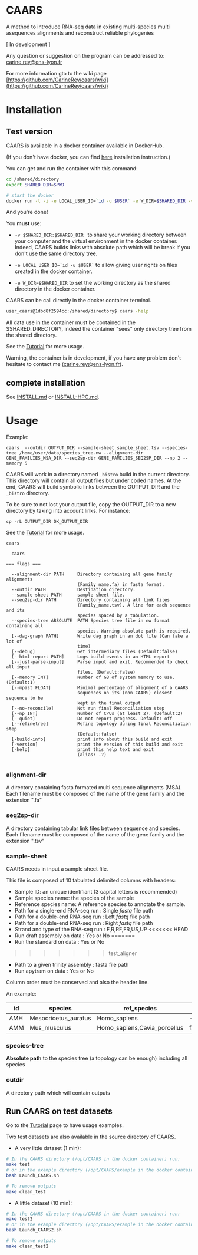 # CAARS

A method to introduce RNA-seq data in existing multi-species multi asequences alignments and reconstruct reliable phylogenies

[ In development ]

Any question or suggestion on the program can be addressed to: carine.rey@ens-lyon.fr

For more information gto to the wiki page [https://github.com/CarineRey/caars/wiki](https://github.com/CarineRey/caars/wiki)

# Installation

## Test version

CAARS is available in a docker container available in DockerHub.

(If you don't have docker, you can find [here](https://docs.docker.com/linux/step_one/) installation instruction.)

You can get and run the container with this command:

```sh
cd /shared/directory
export SHARED_DIR=$PWD

# start the docker
docker run -t -i -e LOCAL_USER_ID=`id -u $USER` -e W_DIR=$SHARED_DIR -v $SHARED_DIR:$SHARED_DIR carinerey/caars bash
```

And you're done!


You **must** use:
 *  ``` -v $SHARED_DIR:$SHARED_DIR  ``` to share your working directory between your computer and the virtual environment in the docker container.
Indeed, CAARS builds links with absolute path which will be break if you don't use the same directory tree.

 * ``` -e LOCAL_USER_ID=`id -u $USER` ``` to allow giving user rights on files created in the docker container.
 * ``` -e W_DIR=$SHARED_DIR ``` to set the working directory as the shared directory in the docker container.

CAARS can be call directly in the docker container terminal.

```sh
user_caars@1dbd8f2594cc:/shared/directory$ caars -help
```

All data use in the container must be contained in the $SHARED_DIRECTORY, indeed the container "sees" only directory tree from the shared directory. 

See the [Tutorial](https://github.com/CarineRey/caars/wiki/Tutorial) for more usage.

Warning, the container is in development, if you have any problem don't hesitate to contact me (carine.rey@ens-lyon.fr).


## complete installation

See [INSTALL.md](INSTALL.md) or [INSTALL-HPC.md](INSTALL-HPC.md).

# Usage

Example:

```
caars  --outdir OUTPUT_DIR --sample-sheet sample_sheet.tsv --species-tree /home/user/data/species_tree.nw --alignment-dir GENE_FAMILIES_MSA_DIR --seq2sp-dir GENE_FAMILIES_SEQ2SP_DIR --np 2 --memory 5
```

CAARS will work in a directory named ```_bistro``` build in the current directory.
This directory will contain all output files but under coded names.
At the end, CAARS will build symbolic links between the OUTPUT_DIR and the ```_bistro``` directory.

To be sure to not lost your output file, copy the OUTPUT_DIR to a new directory by taking into account links.
For instance:
```
cp -rL OUTPUT_DIR OK_OUTPUT_DIR
```

See the [Tutorial](https://github.com/CarineRey/caars/wiki/Tutorial) for more usage.


```
caars

  caars

=== flags ===

  --alignment-dir PATH     Directory containing all gene family alignments
                           (Family_name.fa) in fasta format.
  --outdir PATH            Destination directory.
  --sample-sheet PATH      sample sheet file.
  --seq2sp-dir PATH        Directory containing all link files
                           (Family_name.tsv). A line for each sequence and its
                           species spaced by a tabulation.
  --species-tree ABSOLUTE  PATH Species tree file in nw format containing all
                           species. Warning absolute path is required.
  [--dag-graph PATH]       Write dag graph in an dot file (Can take a lot of
                           time)
  [--debug]                Get intermediary files (Default:false)
  [--html-report PATH]     Logs build events in an HTML report
  [--just-parse-input]     Parse input and exit. Recommended to check all input
                           files. (Default:false)
  [--memory INT]           Number of GB of system memory to use.(Default:1)
  [--mpast FLOAT]          Minimal percentage of alignment of a CAARS
                           sequences on its (non CAARS) closest sequence to be
                           kept in the final output
  [--no-reconcile]         Not run final Reconciliation step
  [--np INT]               Number of CPUs (at least 2). (Default:2)
  [--quiet]                Do not report progress. Default: off
  [--refinetree]           Refine topology during final Reconciliation step
                           (Default:false)
  [-build-info]            print info about this build and exit
  [-version]               print the version of this build and exit
  [-help]                  print this help text and exit
                           (alias: -?)


```

### alignment-dir

A directory containing  fasta formated multi sequence alignments (MSA).
Each filename must be composed of the name of the gene family and the extension ".fa"

### seq2sp-dir

A directory containing tabular link files between sequence and species.
Each filename must be composed of the name of the gene family and the extension ".tsv"

### sample-sheet

CAARS needs in input a sample sheet file.

This file is composed of 10 tabulated delimited columns with headers:
  * Sample ID: an unique identifiant (3 capital letters is recommended)
  * Sample species name: the species of the sample
  * Reference species name: A reference species to annotate the sample.
  * Path for a single-end RNA-seq run : Single *fastq* file path
  * Path for a double-end RNA-seq run : Left *fastq* file path
  * Path for a double-end RNA-seq run : Right *fastq* file path
  * Strand and type of the RNA-seq run : F,R,RF,FR,US,UP
<<<<<<< HEAD
  * Run draft assembly on data : Yes or No
=======
  * Run the standard on data : Yes or No
>>>>>>> test_aligner
  * Path to a given trinity assembly : fasta file path
  * Run apytram on data : Yes or No

Column order must be conserved and also the header line.

An example:

id	|species	|ref_species	|path_fastq_single	|path_fastq_left	|path_fastq_right	|orientation	|run_draft	|path_assembly	|run_apytram
---|---|---|---|---|---|---|---|---|---
AMH	|Mesocricetus_auratus	|Homo_sapiens	|-	|fastq/Mesocricetus_auratus.1.fq	|fastq/Mesocricetus_auratus.2.fq	|UP	|yes	|Trinity_assembly.AMH.fa	|yes
AMM	|Mus_musculus	|Homo_sapiens,Cavia_porcellus	|fastq/Mus_musculus.fq	| -	|-	|F	|yes	|-	|yes


### species-tree

**Absolute path** to the species tree (a topology can be enough) including all species

###  outdir
A directory path which will contain outputs


## Run CAARS on test datasets

Go to the [Tutorial](https://github.com/CarineRey/caars/wiki/Tutorial) page to have usage examples.

Two test datasets are also available in the source directory of CAARS.

* A very little dataset (1 min):
```sh
# In the CAARS directory (/opt/CAARS in the docker container) run:
make test
# or in the example directory (/opt/CAARS/example in the docker container)
bash Launch_CAARS.sh

# To remove outputs
make clean_test
```

* A little dataset (10 min):
```sh
# In the CAARS directory (/opt/CAARS in the docker container) run:
make test2
# or in the example directory (/opt/CAARS/example in the docker container):
bash Launch_CAARS2.sh

# To remove outputs
make clean_test2
```
